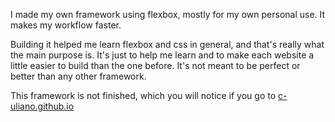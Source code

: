 <p>I made my own framework using flexbox, mostly for my own personal use. It makes my workflow faster.</p>
<p>Building it helped me learn flexbox and css in general, and that's really what the main purpose is. It's just to help me learn and to make each website a little easier to build than the one before. It's not meant to be perfect or better than any other framework.</p>
<p>This framework is not finished, which you will notice if you go to <a href="https://c-uliano.github.io/">c-uliano.github.io</a></p>
